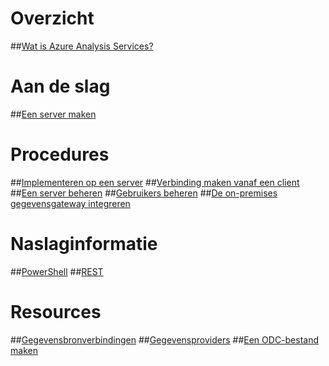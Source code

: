 # Overzicht
##[Wat is Azure Analysis Services?](analysis-services-overview.md)
# Aan de slag
##[Een server maken](analysis-services-create-server.md)

# Procedures 
##[Implementeren op een server](analysis-services-deploy.md)
##[Verbinding maken vanaf een client](analysis-services-connect.md)
##[Een server beheren](analysis-services-manage.md)
##[Gebruikers beheren](analysis-services-manage-users.md)
##[De on-premises gegevensgateway integreren](analysis-services-gateway.md)

# Naslaginformatie
##[PowerShell](analysis-services-powershell.md)
##[REST](/rest/api/analysisservices)

# Resources
##[Gegevensbronverbindingen](analysis-services-datasource.md)
##[Gegevensproviders](analysis-services-data-providers.md)
##[Een ODC-bestand maken](analysis-services-odc.md)


<!--HONumber=Feb17_HO3-->


